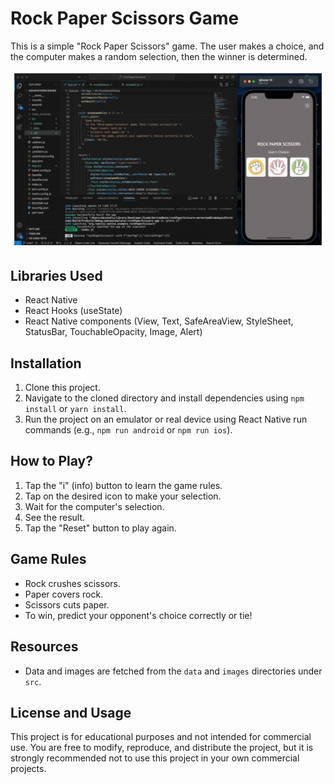 # Rock Paper Scissors Game

This is a simple "Rock Paper Scissors" game. The user makes a choice, and the computer makes a random selection, then the winner is determined.

![Rock Paper Scissors Demo](rock-paper-scissors.gif)

## Libraries Used

- React Native
- React Hooks (useState)
- React Native components (View, Text, SafeAreaView, StyleSheet, StatusBar, TouchableOpacity, Image, Alert)

## Installation

1. Clone this project.
2. Navigate to the cloned directory and install dependencies using `npm install` or `yarn install`.
3. Run the project on an emulator or real device using React Native run commands (e.g., `npm run android` or `npm run ios`).

## How to Play?

1. Tap the "i" (info) button to learn the game rules.
2. Tap on the desired icon to make your selection.
3. Wait for the computer's selection.
4. See the result.
5. Tap the "Reset" button to play again.

## Game Rules

- Rock crushes scissors.
- Paper covers rock.
- Scissors cuts paper.
- To win, predict your opponent's choice correctly or tie!

## Resources

- Data and images are fetched from the `data` and `images` directories under `src`.

## License and Usage

This project is for educational purposes and not intended for commercial use. You are free to modify, reproduce, and distribute the project, but it is strongly recommended not to use this project in your own commercial projects.

